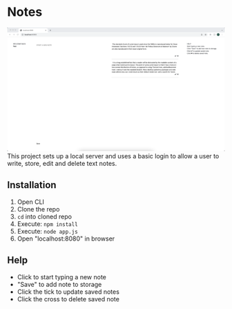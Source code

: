 # Notes
<img src="public/assets/Demo.png">
This project sets up a local server and uses a basic login to allow a user to write, store, edit and delete text notes.

## Installation
1. Open CLI
2. Clone the repo
3. ```cd``` into cloned repo
4. Execute: ```npm install```
5. Execute: ```node app.js```
6. Open "localhost:8080" in browser

## Help
- Click to start typing a new note
- "Save" to add note to storage
- Click the tick to update saved notes
- Click the cross to delete saved note
